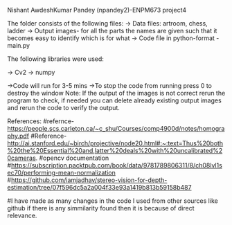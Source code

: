 Nishant AwdeshKumar Pandey (npandey2)-ENPM673 project4 

The folder consists of the following files:
-> Data files: artroom, chess, ladder
-> Output images- for all the parts the names are given such that it becomes easy to identify which is for what 
-> Code file in python-format -main.py

The following libraries were used:

-> Cv2
-> numpy

->Code will run for 3-5 mins
->To stop the code from running press 0 to destroy the window
Note: If the output of the images is not correct rerun the program to check, if needed you can delete already existing output images and rerun the code to verify the output.

References:
#refernce-https://people.scs.carleton.ca/~c_shu/Courses/comp4900d/notes/homography.pdf
#Reference-http://ai.stanford.edu/~birch/projective/node20.html#:~:text=Thus%20both%20the%20Essential%20and,latter%20deals%20with%20uncalibrated%20cameras.
#opencv documentation 
#https://subscription.packtpub.com/book/data/9781789806311/8/ch08lvl1sec70/performing-mean-normalization
#https://github.com/iamjadhav/stereo-vision-for-depth-estimation/tree/07f596dc5a2a004f33e93a1419b813b59158b487

#I have made as many changes in the code I used from other sources like github if there is any simmilarity found then it is because of direct relevance.